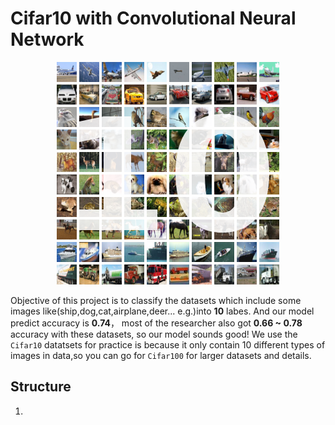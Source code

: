 # Cifar10 with Convolutional Neural Network

<p align="center">
  <img src='img/img_01.png'>
</p>

Objective of this project is to classify the datasets which include some images like(ship,dog,cat,airplane,deer... e.g.)into **10** labes. And our model predict accuracy is **0.74**， most of the researcher also got **0.66 ~ 0.78** accuracy with these datasets, so our model sounds good! We use the ``Cifar10`` datatsets for practice is because it only contain 10 different types of images in data,so you can go for ```Cifar100``` for larger datasets and details.




## Structure 

1. 
